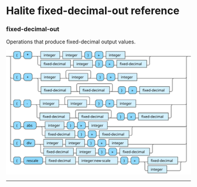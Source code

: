 <!---
  This markdown file was generated. Do not edit.
  -->

# Halite fixed-decimal-out reference

### <a name="fixed-decimal-out"></a>fixed-decimal-out

Operations that produce fixed-decimal output values.

!["fixed-decimal-out"](./halite-bnf-diagrams/fixed-decimal-out.svg)

---
